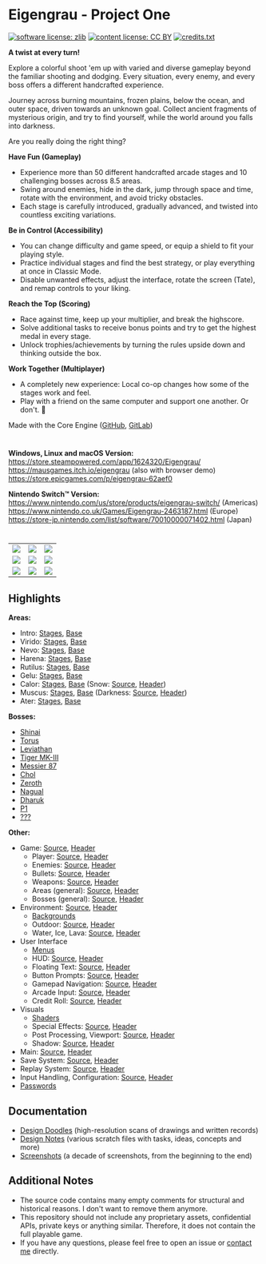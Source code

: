 # Eigengrau - Project One

[![software license: zlib](material/readme/badge_license_software.svg)](LICENSE.txt)
[![content license: CC BY](material/readme/badge_license_content.svg)](https://creativecommons.org/licenses/by/4.0/)
[![credits.txt](material/readme/badge_credits.svg)](executable/data/credits.txt)

**A twist at every turn!**

Explore a colorful shoot 'em up with varied and diverse gameplay beyond the familiar shooting and dodging. Every situation, every enemy, and every boss offers a different handcrafted experience.

Journey across burning mountains, frozen plains, below the ocean, and outer space, driven towards an unknown goal. Collect ancient fragments of mysterious origin, and try to find yourself, while the world around you falls into darkness.

Are you really doing the right thing?

**Have Fun (Gameplay)**
- Experience more than 50 different handcrafted arcade stages and 10 challenging bosses across 8.5 areas.
- Swing around enemies, hide in the dark, jump through space and time, rotate with the environment, and avoid tricky obstacles.
- Each stage is carefully introduced, gradually advanced, and twisted into countless exciting variations.

**Be in Control (Accessibility)**
- You can change difficulty and game speed, or equip a shield to fit your playing style.
- Practice individual stages and find the best strategy, or play everything at once in Classic Mode.
- Disable unwanted effects, adjust the interface, rotate the screen (Tate), and remap controls to your liking.

**Reach the Top (Scoring)**
- Race against time, keep up your multiplier, and break the highscore.
- Solve additional tasks to receive bonus points and try to get the highest medal in every stage.
- Unlock trophies/achievements by turning the rules upside down and thinking outside the box.

**Work Together (Multiplayer)**
- A completely new experience: Local co-op changes how some of the stages work and feel.
- Play with a friend on the same computer and support one another. Or don't. 🙂

Made with the Core Engine ([GitHub](https://github.com/MausGames/core-engine), [GitLab](https://gitlab.com/MausGames/core-engine))

#

**Windows, Linux and macOS Version:**  
https://store.steampowered.com/app/1624320/Eigengrau/  
https://mausgames.itch.io/eigengrau (also with browser demo)  
https://store.epicgames.com/p/eigengrau-62aef0  

**Nintendo Switch™ Version:**  
https://www.nintendo.com/us/store/products/eigengrau-switch/ (Americas)  
https://www.nintendo.co.uk/Games/Eigengrau-2463187.html (Europe)  
https://store-jp.nintendo.com/list/software/70010000071402.html (Japan)

#

<table>
    <tr>
        <td><a href="material/screenshots/p1_screen_021.jpg?raw=true"><img src="material/screenshots/p1_screen_021t.jpg"></a></td>
        <td><a href="material/screenshots/p1_screen_022.jpg?raw=true"><img src="material/screenshots/p1_screen_022t.jpg"></a></td>
        <td><a href="material/screenshots/p1_screen_023.jpg?raw=true"><img src="material/screenshots/p1_screen_023t.jpg"></a></td>
    </tr>
    <tr>
        <td><a href="material/screenshots/p1_screen_024.jpg?raw=true"><img src="material/screenshots/p1_screen_024t.jpg"></a></td>
        <td><a href="material/screenshots/p1_screen_025.jpg?raw=true"><img src="material/screenshots/p1_screen_025t.jpg"></a></td>
        <td><a href="material/screenshots/p1_screen_026.jpg?raw=true"><img src="material/screenshots/p1_screen_026t.jpg"></a></td>
    </tr>
    <tr>
        <td><a href="material/screenshots/p1_screen_027.jpg?raw=true"><img src="material/screenshots/p1_screen_027t.jpg"></a></td>
        <td><a href="material/screenshots/p1_screen_028.jpg?raw=true"><img src="material/screenshots/p1_screen_028t.jpg"></a></td>
        <td><a href="material/screenshots/p1_screen_030.jpg?raw=true"><img src="material/screenshots/p1_screen_030t.jpg"></a></td>
    </tr>
</table>

## Highlights

**Areas:**
- Intro: [Stages](source/game/mission/99_cIntroMission_setup.cpp), [Base](source/game/mission/99_cIntroMission.cpp)
- Virido: [Stages](source/game/mission/01_cViridoMission_setup.cpp), [Base](source/game/mission/01_cViridoMission.cpp)
- Nevo: [Stages](source/game/mission/02_cNevoMission_setup.cpp), [Base](source/game/mission/02_cNevoMission.cpp)
- Harena: [Stages](source/game/mission/03_cHarenaMission_setup.cpp), [Base](source/game/mission/03_cHarenaMission.cpp)
- Rutilus: [Stages](source/game/mission/04_cRutilusMission_setup.cpp), [Base](source/game/mission/04_cRutilusMission.cpp)
- Gelu: [Stages](source/game/mission/05_cGeluMission_setup.cpp), [Base](source/game/mission/05_cGeluMission.cpp)
- Calor: [Stages](source/game/mission/06_cCalorMission_setup.cpp), [Base](source/game/mission/06_cCalorMission.cpp) (Snow: [Source](source/visual/cSnow.cpp), [Header](source/visual/cSnow.h))
- Muscus: [Stages](source/game/mission/07_cMuscusMission_setup.cpp), [Base](source/game/mission/07_cMuscusMission.cpp) (Darkness: [Source](source/visual/cHeadlight.cpp), [Header](source/visual/cHeadlight.h))
- Ater: [Stages](source/game/mission/08_cAterMission_setup.cpp), [Base](source/game/mission/08_cAterMission.cpp)

**Bosses:**
- [Shinai](source/game/boss/9901_cIntroBoss.cpp)
- [Torus](source/game/boss/0102_cTorusBoss.cpp)
- [Leviathan](source/game/boss/0203_cLeviathanBoss.cpp)
- [Tiger MK-III](source/game/boss/0302_cTigerBoss.cpp)
- [Messier 87](source/game/boss/0403_cMessierBoss.cpp)
- [Chol](source/game/boss/0503_cCholBoss.cpp)
- [Zeroth](source/game/boss/0603_cZerothBoss.cpp)
- [Nagual](source/game/boss/0702_cGemingaBoss.cpp)
- [Dharuk](source/game/boss/0101_cDharukBoss.cpp)
- [P1](source/game/boss/0801_cProjectOneBoss.cpp)
- [???](source/game/boss/0802_cEigengrauBoss.cpp)

**Other:**
- Game: [Source](source/game/cGame.cpp), [Header](source/game/cGame.h)
  - Player: [Source](source/game/cPlayer.cpp), [Header](source/game/cPlayer.h)
  - Enemies: [Source](source/game/cEnemy.cpp), [Header](source/game/cEnemy.h)
  - Bullets: [Source](source/game/cBullet.cpp), [Header](source/game/cBullet.h)
  - Weapons: [Source](source/game/cWeapon.cpp), [Header](source/game/cWeapon.h)
  - Areas (general): [Source](source/game/mission/cMission.cpp), [Header](source/game/mission/cMission.h)
  - Bosses (general): [Source](source/game/boss/cBoss.cpp), [Header](source/game/boss/cBoss.h)
- Environment: [Source](source/environment/cEnvironment.cpp), [Header](source/environment/cEnvironment.h)
  - [Backgrounds](source/environment/background)
  - Outdoor: [Source](source/environment/cOutdoor.cpp), [Header](source/environment/cOutdoor.h)
  - Water, Ice, Lava: [Source](source/environment/cWater.cpp), [Header](source/environment/cWater.h)
- User Interface
  - [Menus](source/interface/menu)
  - HUD: [Source](source/interface/cInterface.cpp), [Header](source/interface/cInterface.h)
  - Floating Text: [Source](source/interface/cCombatText.cpp), [Header](source/interface/cCombatText.h)
  - Button Prompts: [Source](source/interface/cFigure.cpp), [Header](source/interface/cFigure.h)
  - Gamepad Navigation: [Source](source/additional/cMenuNavigator.cpp), [Header](source/additional/cMenuNavigator.h)
  - Arcade Input: [Source](source/interface/cArcadeInput.cpp), [Header](source/interface/cArcadeInput.h)
  - Credit Roll: [Source](source/interface/cCreditRoll.cpp), [Header](source/interface/cCreditRoll.h)
- Visuals
  - [Shaders](executable/data/shaders)
  - Special Effects: [Source](source/visual/cSpecialEffects.cpp), [Header](source/visual/cSpecialEffects.h)
  - Post Processing, Viewport: [Source](source/visual/cPostProcessing.cpp), [Header](source/visual/cPostProcessing.h)
  - Shadow: [Source](source/visual/cShadow.cpp), [Header](source/visual/cShadow.h)
- Main: [Source](source/main.cpp), [Header](source/main.h)
- Save System: [Source](source/file/cSave.cpp), [Header](source/file/cSave.h)
- Replay System: [Source](source/file/cReplay.cpp), [Header](source/file/cReplay.h)
- Input Handling, Configuration: [Source](source/file/cConfig.cpp), [Header](source/file/cConfig.h)
- [Passwords](source/additional/cPasswords.cpp)

## Documentation

- [Design Doodles](https://drive.google.com/drive/folders/19IDtXZdvwtx6ng-0dzGaivwl6W_nE1Nq) (high-resolution scans of drawings and written records)
- [Design Notes](resources/notes) (various scratch files with tasks, ideas, concepts and more)
- [Screenshots](https://drive.google.com/drive/folders/1wUOl3Ni1_uNE3cLdaLv8gQ8veeAd05Rv) (a decade of screenshots, from the beginning to the end)

## Additional Notes

- The source code contains many empty comments for structural and historical reasons. I don't want to remove them anymore.
- This repository should not include any proprietary assets, confidential APIs, private keys or anything similar. Therefore, it does not contain the full playable game.
- If you have any questions, please feel free to open an issue or [contact me](https://www.maus-games.at/) directly.